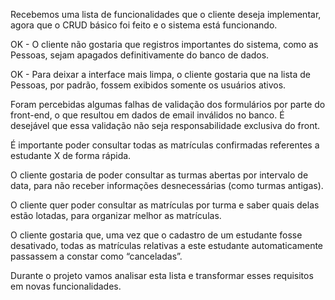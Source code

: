 Recebemos uma lista de funcionalidades que o cliente deseja implementar, agora que o CRUD básico foi feito e o sistema está funcionando.

OK - O cliente não gostaria que registros importantes do sistema, como as Pessoas, sejam apagados definitivamente do banco de dados.

OK - Para deixar a interface mais limpa, o cliente gostaria que na lista de Pessoas, por padrão, fossem exibidos somente os usuários ativos.

Foram percebidas algumas falhas de validação dos formulários por parte do front-end, o que resultou em dados de email inválidos no banco. É desejável que essa validação não seja responsabilidade exclusiva do front.

É importante poder consultar todas as matrículas confirmadas referentes a estudante X de forma rápida.

O cliente gostaria de poder consultar as turmas abertas por intervalo de data, para não receber informações desnecessárias (como turmas antigas).

O cliente quer poder consultar as matrículas por turma e saber quais delas estão lotadas, para organizar melhor as matrículas.

O cliente gostaria que, uma vez que o cadastro de um estudante fosse desativado, todas as matrículas relativas a este estudante automaticamente passassem a constar como “canceladas”.

Durante o projeto vamos analisar esta lista e transformar esses requisitos em novas funcionalidades.
